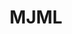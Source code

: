 ---
blog: https://litmus.com/blog/2015-mobile-friendly-email-landing-page-trends-infographic
git: https://github.com/mjmlio/mjml
logohandle: mjmlio
sort: mjml
title: MJML
twitter: https://x.com/mjmlio
website: https://mjml.io/
---